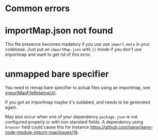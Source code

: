 # Common errors

# importMap.json not found

This file presence becomes madatory if you use use `import.meta` in your codebase. Just put an `importMap.json` with `{}` inside if you don't use importmap and want to get rid of this error.

# unmapped bare specifier

You need to remap bare specifier to actual files using an importmap, see [importMapFileRelativeUrl](./shared-parameters.md#importMapFileRelativeUrl).

If you got an importmap maybe it's outdated, and needs to be generated again.

May also occur when one of your dependency `package.json` is not configured properly or with non standard fields. A dependency using `browser` field could cause this for instance https://github.com/jsenv/jsenv-node-module-import-map/issues/16.
